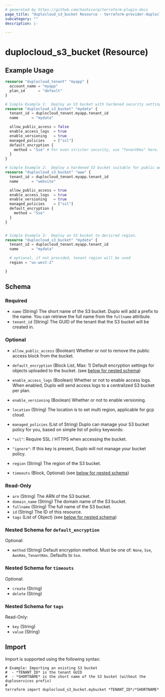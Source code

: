 ```yaml
---
# generated by https://github.com/hashicorp/terraform-plugin-docs
page_title: "duplocloud_s3_bucket Resource - terraform-provider-duplocloud"
subcategory: ""
description: |-
  
---
```


# duplocloud_s3_bucket (Resource)



## Example Usage

```terraform
resource "duplocloud_tenant" "myapp" {
  account_name = "myapp"
  plan_id      = "default"
}

# Simple Example 1:  Deploy an S3 bucket with hardened security settings.
resource "duplocloud_s3_bucket" "mydata" {
  tenant_id = duplocloud_tenant.myapp.tenant_id
  name      = "mydata"

  allow_public_access = false
  enable_access_logs  = true
  enable_versioning   = true
  managed_policies    = ["ssl"]
  default_encryption {
    method = "Sse" # For even stricter security, use "TenantKms" here.
  }
}

# Simple Example 2:  Deploy a hardened S3 bucket suitable for public website hosting.
resource "duplocloud_s3_bucket" "www" {
  tenant_id = duplocloud_tenant.myapp.tenant_id
  name      = "website"

  allow_public_access = true
  enable_access_logs  = true
  enable_versioning   = true
  managed_policies    = ["ssl"]
  default_encryption {
    method = "Sse"
  }
}


# Simple Example 3:  Deploy an S3 bucket to dersired region.
resource "duplocloud_s3_bucket" "mydata" {
  tenant_id = duplocloud_tenant.myapp.tenant_id
  name      = "mydata"

  # optional, if not provided, tenant region will be used
  region = "us-west-2"

}
```

<!-- schema generated by tfplugindocs -->
## Schema

### Required

- `name` (String) The short name of the S3 bucket.  Duplo will add a prefix to the name.  You can retrieve the full name from the `fullname` attribute.
- `tenant_id` (String) The GUID of the tenant that the S3 bucket will be created in.

### Optional

- `allow_public_access` (Boolean) Whether or not to remove the public access block from the bucket.
- `default_encryption` (Block List, Max: 1) Default encryption settings for objects uploaded to the bucket. (see [below for nested schema](#nestedblock--default_encryption))
- `enable_access_logs` (Boolean) Whether or not to enable access logs.  When enabled, Duplo will send access logs to a centralized S3 bucket per plan.
- `enable_versioning` (Boolean) Whether or not to enable versioning.
- `location` (String) The location is to set multi region, applicable for gcp cloud.
- `managed_policies` (List of String) Duplo can manage your S3 bucket policy for you, based on simple list of policy keywords:

 - `"ssl"`: Require SSL / HTTPS when accessing the bucket.
 - `"ignore"`: If this key is present, Duplo will not manage your bucket policy.
- `region` (String) The region of the S3 bucket.
- `timeouts` (Block, Optional) (see [below for nested schema](#nestedblock--timeouts))

### Read-Only

- `arn` (String) The ARN of the S3 bucket.
- `domain_name` (String) The domain name of the S3 bucket.
- `fullname` (String) The full name of the S3 bucket.
- `id` (String) The ID of this resource.
- `tags` (List of Object) (see [below for nested schema](#nestedatt--tags))

<a id="nestedblock--default_encryption"></a>
### Nested Schema for `default_encryption`

Optional:

- `method` (String) Default encryption method.  Must be one of: `None`, `Sse`, `AwsKms`, `TenantKms`. Defaults to `Sse`.


<a id="nestedblock--timeouts"></a>
### Nested Schema for `timeouts`

Optional:

- `create` (String)
- `delete` (String)


<a id="nestedatt--tags"></a>
### Nested Schema for `tags`

Read-Only:

- `key` (String)
- `value` (String)

## Import

Import is supported using the following syntax:

```shell
# Example: Importing an existing S3 bucket
#  - *TENANT_ID* is the tenant GUID
#  - *SHORTNAME* is the short name of the S3 bucket (without the duploservices prefix)
#
terraform import duplocloud_s3_bucket.mybucket *TENANT_ID*/*SHORTNAME*
```
